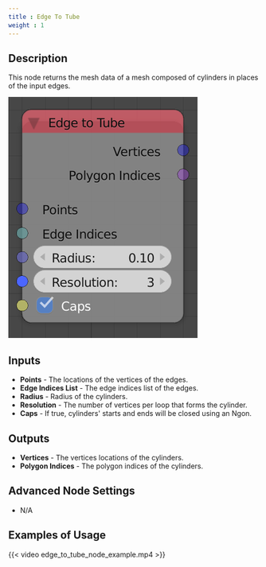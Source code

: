 ```yaml
---
title : Edge To Tube
weight : 1
---
```


## Description

This node returns the mesh data of a mesh composed of cylinders in
places of the input edges.

![image](edge_to_tube_node.png)

## Inputs

- **Points** - The locations of the vertices of the edges.
- **Edge Indices List** - The edge indices list of the edges.
- **Radius** - Radius of the cylinders.
- **Resolution** - The number of vertices per loop that forms the
    cylinder.
- **Caps** - If true, cylinders' starts and ends will be closed using
    an Ngon.

## Outputs

- **Vertices** - The vertices locations of the cylinders.
- **Polygon Indices** - The polygon indices of the cylinders.

## Advanced Node Settings

- N/A

## Examples of Usage

{{< video edge_to_tube_node_example.mp4 >}}
